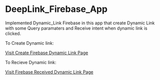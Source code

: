 # DeepLink_Firebase_App

Implemented Dynamic_Link Firebase in this app that create Dynamic Link with some Query paramaters and Receive intent when dynamic link is clicked.

To Create Dynamic link: 
<p><a href="https://firebase.google.com/docs/dynamic-links/android/create">Visit Create Firebase Dynamic Link Page</a></p>

To Recieve Dynamic link:
<p><a href="https://firebhttps://firebase.google.com/docs/dynamic-links/android/receive">Visit Firebase Received Dynamic Link Page</a></p>

